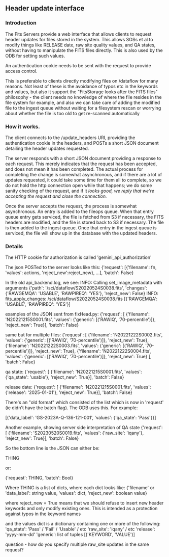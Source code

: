 ## Header update interface

### Introduction

The Fits Servers provide a web interface that allows clients to request header
updates for files stored in the system. This allows SOSs et al to modify
things like RELEASE date, raw site quality values, and QA states, without 
having to manipulate the FITS files directly. This is also used by the ODB
for setting such values.

An authentication cookie needs to be sent with the request to provide access
control.

This is preferable to clients directly modifying files on /dataflow for many
reasons. Not least of these is the avoidance of typos etc in the keywords and 
values, but also it support the "FitsStorage looks after the FITS files"
philosophy - the client needs no knowledge of where the file resides in the 
file system for example, and also we can take care of adding the modified
file to the ingest queue without waiting for a filesystem rescan or worrying 
about whether the file is too old to get re-scanned automatically

### How it works.

The client connects to the /update_headers URI, providing the authentication
cookie in the headers, and POSTs a short JSON document detailing the header
updates requested. 

The server responds with a short JSON document providing a response to each
request. This merely indicates that the request has been accepted, and does
not mean it has been completed. The actual process for completing the change
is somewhat asynchronous, and if there are a lot of updates requested, it could
take some time for them all to complete, so we do not hold the http connection 
open while that happens; we do some sanity checking of the request, and if it
_looks good, we reply that we're accepting the request and close the connection._

Once the server accepts the request, the process is somewhat asynchronous. An
entry is added to the fileops queue. When that entry queue entry gets serviced,
the file is fetched from S3 if necessary, the FITS headers are modified, and
the file is stored back to S3 if necessary. The file is then added to the
ingest queue. Once that entry in the ingest queue is serviced, the file will
show up in the database with the updated headers.

### Details

The HTTP cookie for authorization is called 'gemini_api_authorization'

The json POSTed to the server looks like this:
{'request': [{'filename': fn, 'values': actions, 'reject_new':reject_new}, ...],
'batch': False}

In the old api_backend.log, we see:
INFO: Calling set_image_metadata with arguments {'path': '/sci/dataflow/S20220524S0038.fits', 'changes': {'RAWGEMQA': 'USABLE', 'RAWPIREQ': 'YES'}, 'reject_new': False}
INFO: fits_apply_changes: /sci/dataflow/S20220524S0038.fits [{'RAWGEMQA': 'USABLE', 'RAWPIREQ': 'YES'}]

examples of the JSON sent from fixHead.py:
{'request': [
    {'filename': 'N20221215S0001.fits', 
     'values': {'generic': [('RAWIQ', '70-percentile')]}, 
     'reject_new': True}],
'batch': False}

same but for multiple files:
{'request': [
    {'filename': 'N20221222S0002.fits', 
     'values': {'generic': [('RAWIQ', '70-percentile')]}, 
     'reject_new': True}, 
    {'filename': 'N20221222S0003.fits', 
     'values': {'generic': [('RAWIQ', '70-percentile')]}, 
     'reject_new': True}, 
    {'filename': 'N20221222S0004.fits', 
     'values': {'generic': [('RAWIQ', '70-percentile')]}, 
    'reject_new': True}
    ], 
'batch': False}

qa state:
{'request': [
    {'filename': 'N20221215S0001.fits', 
     'values': {'qa_state': 'usable'}, 
     'reject_new': True}], 
'batch': False}

release date:
{'request': [
    {'filename': 'N20221215S0001.fits', 
     'values': {'release': '2025-01-01'}, 
     'reject_new': True}], 
'batch': False}

There's an "old format" which consisted of the list which is now in 'request'
(ie didn't have the batch flag). The ODB uses this. For example:

[{'data_label': 'GS-2023A-Q-136-121-001',
  'values': {'qa_state': 'Pass'}}]


Another example, showing server side interpretation of QA state
{'request': [
    {'filename': 'S20230520S0019.fits', 
     'values': {'raw_site': 'iqany'}, 
     'reject_new': True}], 
 'batch': False}

So the bottom line is the JSON can either be:

THING

or:

{'request': THING, 'batch': Bool}

Where THING is a list of dicts, where each dict looks like:
{'filename' or 'data_label': string value,
 'values': dict,
 'reject_new': boolean value}

where reject_new = True means that we should refuse to insert new header
keywords and only modify existing ones. This is intended as a protection against
typos in the keyword names

and the values dict is a dictionary containing one or more of the following:
'qa_state': 'Pass' / 'Fail' / 'Usable' / etc
'raw_site': 'iqany' / etc
'release': 'yyyy-mm-dd'
'generic': list of tuples [('KEYWORD', 'VALUE')]

question - how do you specify multiple raw_site updates in the same request?